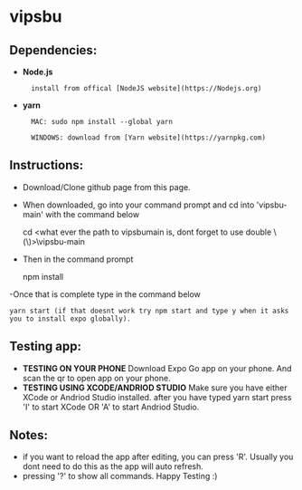 # vipsbu



## Dependencies: 
* **Node.js**
    
    
        install from offical [NodeJS website](https://Nodejs.org)
* **yarn**
        
        MAC: sudo npm install --global yarn
        
        WINDOWS: download from [Yarn website](https://yarnpkg.com)

## Instructions:
- Download/Clone github page from this page.
- When downloaded, go into your command prompt and cd into 'vipsbu-main' with the command below

    cd <what ever the path to vipsbumain is, dont forget to use double \ (\\)>\\vipsbu-main

- Then in the command prompt

    npm install

-Once that is complete type in the command below

    yarn start (if that doesnt work try npm start and type y when it asks you to install expo globally).

## Testing app:

- **TESTING ON YOUR PHONE** 
        Download Expo Go app on your phone. And scan the qr to open app on your phone.
- **TESTING USING XCODE/ANDRIOD STUDIO**
        Make sure you have either XCode or Andriod Studio installed.
        after you have typed yarn start press 'I' to start XCode OR 'A' to start Andriod Studio.


## Notes:

- if you want to reload the app after editing, you can press 'R'. Usually you dont need to do this as the app will auto refresh.
- pressing '?' to show all commands.
Happy Testing :)

